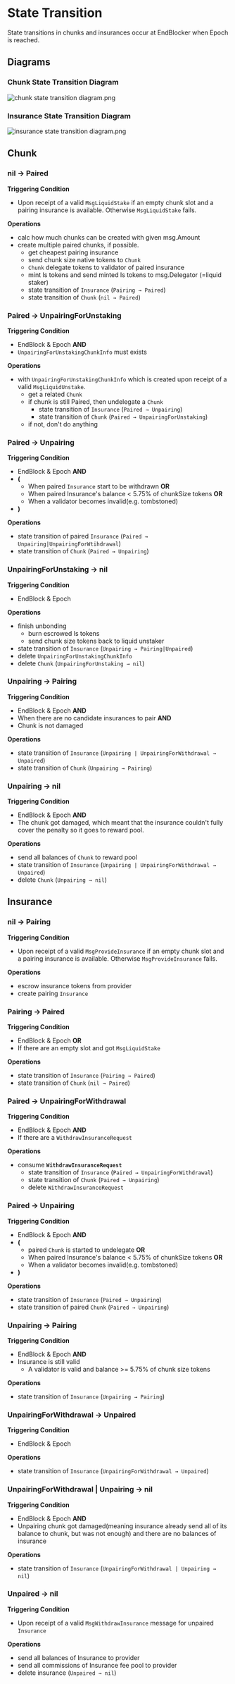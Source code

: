 <!-- order: 3 -->

# State Transition

State transitions in chunks and insurances occur at EndBlocker when Epoch is reached.

## Diagrams

### Chunk State Transition Diagram
![chunk state transition diagram.png](./chunk_state_transition_diagram.png)

### Insurance State Transition Diagram
![insurance state transition diagram.png](./insurance_state_transition_diagram.png)

## Chunk
### nil → Paired

**Triggering Condition**

- Upon receipt of a valid `MsgLiquidStake` if an empty chunk slot and a pairing insurance is available. 
Otherwise `MsgLiquidStake` fails.

**Operations**

- calc how much chunks can be created with given msg.Amount
- create multiple paired chunks, if possible.
  - get cheapest pairing insurance
  - send chunk size native tokens to `Chunk`
  - `Chunk` delegate tokens to validator of paired insurance
  - mint ls tokens and send minted ls tokens to msg.Delegator (=liquid staker)
  - state transition of `Insurance` (`Pairing → Paired`)
  - state transition of `Chunk` (`nil → Paired`)

### Paired → UnpairingForUnstaking

**Triggering Condition**

- EndBlock & Epoch **AND**
- `UnpairingForUnstakingChunkInfo` must exists

**Operations**

- with `UnpairingForUnstakingChunkInfo` which is created upon receipt of a valid `MsgLiquidUnstake`.
  - get a related `Chunk`
  - if chunk is still Paired, then undelegate a `Chunk`
    - state transition of `Insurance` (`Paired → Unpairing`)
    - state transition of `Chunk` (`Paired → UnpairingForUnstaking`)
  - if not, don't do anything

### Paired → Unpairing

**Triggering Condition**

- EndBlock & Epoch **AND**
- **(**
  - When paired `Insurance` start to be withdrawn **OR**
  - When paired Insurance's balance < 5.75% of chunkSize tokens **OR**
  - When a validator becomes invalid(e.g. tombstoned)
- **)**

**Operations**

- state transition of paired `Insurance` (`Paired → Unpairing|UnpairingForWtihdrawal`)
- state transition of `Chunk` (`Paired → Unpairing`)

### UnpairingForUnstaking → nil

**Triggering Condition**

- EndBlock & Epoch

**Operations**

- finish unbonding
  - burn escrowed ls tokens
  - send chunk size tokens back to liquid unstaker
- state transition of `Insurance` (`Unpairing → Pairing|Unpaired`)
- delete `UnpairingForUnstakingChunkInfo`
- delete `Chunk` (`UnpairingForUnstaking → nil`)

### Unpairing → Pairing

**Triggering Condition**

- EndBlock & Epoch **AND**
- When there are no candidate insurances to pair **AND**
- Chunk is not damaged

**Operations**

- state transition of `Insurance` (`Unpairing | UnpairingForWithdrawal → Unpaired`)
- state transition of `Chunk` (`Unpairing → Pairing`)

### Unpairing → nil

**Triggering Condition**

- EndBlock & Epoch **AND**
- The chunk got damaged, which meant that the insurance couldn't fully cover the penalty so it goes to reward pool.

**Operations**

- send all balances of `Chunk` to reward pool
- state transition of `Insurance` (`Unpairing | UnpairingForWithdrawal → Unpaired`)
- delete `Chunk` (`Unpairing → nil`)

## Insurance

### nil → Pairing

**Triggering Condition**

- Upon receipt of a valid `MsgProvideInsurance` if an empty chunk slot and a pairing insurance is available. 
Otherwise `MsgProvideInsurance` fails.

**Operations**

- escrow insurance tokens from provider
- create pairing `Insurance`

### Pairing → Paired

**Triggering Condition**

- EndBlock & Epoch **OR**
- If there are an empty slot and got `MsgLiquidStake`

**Operations**

- state transition of `Insurance` (`Pairing → Paired`)
- state transition of `Chunk` (`nil → Paired`)

### Paired → UnpairingForWithdrawal

**Triggering Condition**

- EndBlock & Epoch **AND**
- If there are a `WithdrawInsuranceRequest`

**Operations**

- consume **`WithdrawInsuranceRequest`**
  - state transition of `Insurance` (`Paired → UnpairingForWithdrawal`)
  - state transition of `Chunk` (`Paired → Unpairing`)
  - delete `WithdrawInsuranceRequest`

### Paired → Unpairing

**Triggering Condition**

- EndBlock & Epoch **AND**
- **(**
  - paired `Chunk` is started to undelegate **OR**
  - When paired Insurance's balance < 5.75% of chunkSize tokens **OR**
  - When a validator becomes invalid(e.g. tombstoned)
- **)**

**Operations**

- state transition of `Insurance` (`Paired → Unpairing`)
- state transition of paired `Chunk` (`Paired → Unpairing`)

### Unpairing → Pairing

**Triggering Condition**

- EndBlock & Epoch **AND**
- Insurance is still valid
  - A validator is valid and balance >= 5.75% of chunk size tokens 

**Operations**

- state transition of `Insurance` (`Unpairing → Pairing`)

### UnpairingForWithdrawal → Unpaired

**Triggering Condition**

- EndBlock & Epoch

**Operations**

- state transition of `Insurance` (`UnpairingForWithdrawal → Unpaired`)

### UnpairingForWithdrawal | Unpairing → nil

**Triggering Condition**

- EndBlock & Epoch **AND**
- Unpairing chunk got damaged(meaning insurance already send all of its balance to chunk, but was not enough) and 
there are no balances of insurance 

**Operations**

- state transition of `Insurance` (`UnpairingForWithdrawal | Unpairing → nil`)
 
### Unpaired → nil

**Triggering Condition**

- Upon receipt of a valid `MsgWithdrawInsurance` message for unpaired `Insurance`

**Operations**

- send all balances of Insurance to provider
- send all commissions of Insurance fee pool to provider
- delete insurance (`Unpaired → nil`)